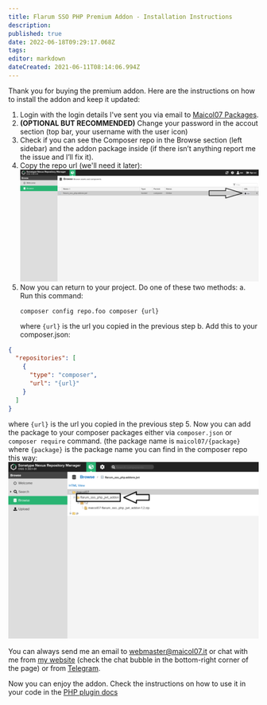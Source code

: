 ```yaml
---
title: Flarum SSO PHP Premium Addon - Installation Instructions
description: 
published: true
date: 2022-06-18T09:29:17.068Z
tags: 
editor: markdown
dateCreated: 2021-06-11T08:14:06.994Z
---
```


Thank you for buying the premium addon. Here are the instructions on how to install the addon and keep it updated:
1. Login with the login details I've sent you via email to [Maicol07 Packages](https://packages.maicol07.it).
2. **(OPTIONAL BUT RECOMMENDED)** Change your password in the accout section (top bar, your username with the user icon)
3. Check if you can see the Composer repo in the Browse section (left sidebar) and the addon package inside (if there isn’t anything report me the issue and I’ll fix it).
4. Copy the repo url (we'll need it later):
![premium_addon_install_instructions_composer_repo_url.png](/flarum-sso/php/addons/premium_addon_install_instructions_composer_repo_url.png)
5. Now you can return to your project. Do one of these two methods:
a. Run this command:
	```
	composer config repo.foo composer {url}
	```
	where `{url}` is the url you copied in the previous step
b.	Add this to your composer.json:
  ```json
  {
    "repositories": [
      {
        "type": "composer",
        "url": "{url}"
      }
    ]
  }
  ```
  where `{url}` is the url you copied in the previous step
5.	Now you can add the package to your composer packages either via `composer.json` or `composer require` command. (the package name is `maicol07/{package}` where `{package}` is the package name you can find in the composer repo this way:
![Package name location](/flarum-sso/php/addons/premium_addon_install_instructions_package_name.png)
 
You can always send me an email to [webmaster@maicol07.it](mailto:webmaster@maicol07.it) or chat with me from [my website](https://maicol07.it) (check the chat bubble in the bottom-right corner of the page) or from [Telegram](https://t.me/maicol07).
 
Now you can enjoy the addon. Check the instructions on how to use it in your code in the [PHP plugin docs](/en/flarum-sso/plugins/php#available-addons)
